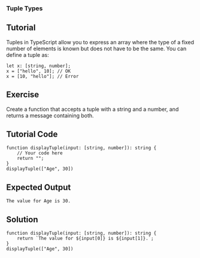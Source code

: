 ### Tuple Types

Tutorial
-------
Tuples in TypeScript allow you to express an array where the type of a fixed number of elements is known but does not have to be the same. You can define a tuple as:

    let x: [string, number];
    x = ["hello", 10]; // OK
    x = [10, "hello"]; // Error

Exercise
-------
Create a function that accepts a tuple with a string and a number, and returns a message containing both.

Tutorial Code
-------
    function displayTuple(input: [string, number]): string {
        // Your code here
        return "";
    }
    displayTuple(["Age", 30])

Expected Output
-------
    The value for Age is 30.

Solution
-------
    function displayTuple(input: [string, number]): string {
        return `The value for ${input[0]} is ${input[1]}.`;
    }
    displayTuple(["Age", 30])
